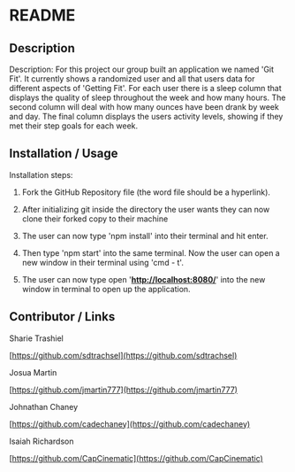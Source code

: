 # README

## Description

Description: For this project our group built an application we named 'Git Fit'. It currently shows a randomized user and all that users data for different aspects of 'Getting Fit'. For each user there is a sleep column that displays the quality of sleep throughout the week and how many hours. The second column will deal with how many ounces have been drank by week and day. The final column displays the users activity levels, showing if they met their step goals for each week.

## Installation / Usage

Installation steps:  

1. Fork the GitHub Repository file (the word file should be a hyperlink).                                                                                                                                       

2. After initializing git inside the directory the user wants they can now clone their forked copy to their machine 

3. The user can now type 'npm install' into their terminal and hit enter. 

4. Then type 'npm start' into the same terminal. Now the user can open a new window in their terminal using 'cmd - t'.  

5. The user can now type open '**[http://localhost:8080/](http://localhost:8080/)**' into the new window in terminal to open up the application.

## Contributor  /  Links

Sharie Trashiel

[https://github.com/sdtrachsel](https://github.com/sdtrachsel)

Josua Martin

[https://github.com/jmartin777](https://github.com/jmartin777)

Johnathan Chaney

[https://github.com/cadechaney](https://github.com/cadechaney)

Isaiah Richardson

[https://github.com/CapCinematic](https://github.com/CapCinematic)